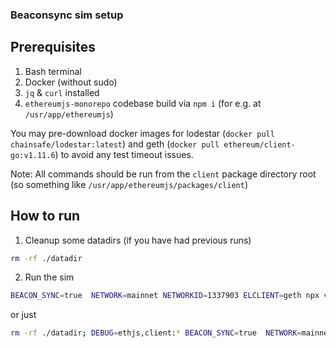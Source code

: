 ### Beaconsync sim setup

## Prerequisites

1. Bash terminal
2. Docker (without sudo)
3. `jq` & `curl` installed
4. `ethereumjs-monorepo` codebase build via `npm i` (for e.g. at `/usr/app/ethereumjs`)

You may pre-download docker images for lodestar (`docker pull chainsafe/lodestar:latest`) and geth (`docker pull ethereum/client-go:v1.11.6`) to avoid any test timeout issues.

Note: All commands should be run from the `client` package directory root (so something like `/usr/app/ethereumjs/packages/client`)

## How to run

1. Cleanup some datadirs (if you have had previous runs)

```bash
rm -rf ./datadir
``` 

2. Run the sim

```bash
BEACON_SYNC=true  NETWORK=mainnet NETWORKID=1337903 ELCLIENT=geth npx vitest run test/sim/beaconsync.spec.ts
```

or just
```bash
rm -rf ./datadir; DEBUG=ethjs,client:* BEACON_SYNC=true  NETWORK=mainnet NETWORKID=1337903 ELCLIENT=geth npx vitest run test/sim/beaconsync.spec.ts
```